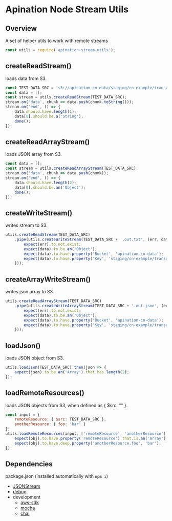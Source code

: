 Apination Node Stream Utils
===========================

## Overview

A set of helper utils to work with remote streams

```js
const utils = require('apination-stream-utils');
```

## createReadStream()
loads data from S3.

```js
const TEST_DATA_SRC = 's3://apination-cn-data/staging/cn-example/transactions.json';
const data = [];
const stream = utils.createReadStream(TEST_DATA_SRC);
stream.on('data', chunk => data.push(chunk.toString()));
stream.on('end', () => {
	data.should.have.length(1);
	data[0].should.be.a('String');
	done();
});
```

## createReadArrayStream()
loads JSON array from S3.

```js
const data = [];
const stream = utils.createReadArrayStream(TEST_DATA_SRC);
stream.on('data', chunk => data.push(chunk));
stream.on('end', () => {
	data.should.have.length(2);
	data[0].should.be.an('Object');
	done();
});
```

## createWriteStream()
writes stream to S3.

```js
utils.createReadStream(TEST_DATA_SRC)
	.pipe(utils.createWriteStream(TEST_DATA_SRC + '.out.txt', (err, data) => {
		expect(err).to.not.exist;
		expect(data).to.be.an('Object');
		expect(data).to.have.property('Bucket', 'apination-cn-data');
		expect(data).to.have.property('Key', 'staging/cn-example/transactions.json.out.txt');
	}));
```

## createArrayWriteStream()
writes json array to S3.

```js
utils.createReadArrayStream(TEST_DATA_SRC)
	.pipe(utils.createWriteArrayStream(TEST_DATA_SRC + '.out.json', (err, data) => {
		expect(err).to.not.exist;
		expect(data).to.be.an('Object');
		expect(data).to.have.property('Bucket', 'apination-cn-data');
		expect(data).to.have.property('Key', 'staging/cn-example/transactions.json.out.json');
	}));
```

## loadJson()
loads JSON object from S3.

```js
utils.loadJson(TEST_DATA_SRC).then(json => {
	expect(json).to.be.an('Array').that.has.length(2);
});
```

## loadRemoteResources()
loads JSON objects from S3, when defined as { $src: "" }.

```js
const input = {
	remoteResource: { $src: TEST_DATA_SRC },
	anotherResource: { foo: 'bar' }
};
utils.loadRemoteResources(input, ['remoteResource', 'anotherResource']).then(obj => {
	expect(obj).to.have.property('remoteResource').that.is.an('Array').that.has.length(2);
	expect(obj).to.have.deep.property('anotherResource.foo', 'bar');
});
```


## Dependencies

package.json (installed automatically with `npm i`)

-	[JSONStream](https://www.npmjs.com/package/JSONStream)
-	[debug](https://www.npmjs.com/package/debug)
-	development
	-	[aws-sdk](https://www.npmjs.com/package/aws-sdk)
	-	[mocha](https://www.npmjs.com/package/mocha)
	-	[chai](https://www.npmjs.com/package/mocha)

